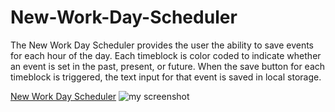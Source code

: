 # New-Work-Day-Scheduler

 The New Work Day Scheduler provides the user the ability to save events for each hour of the day. Each timeblock is color coded to indicate whether an event is set in the past, present, or future. When the save button for each timeblock is triggered, the text input for that event is saved in local storage. 

 [New Work Day Scheduler]()
 ![my screenshot]()